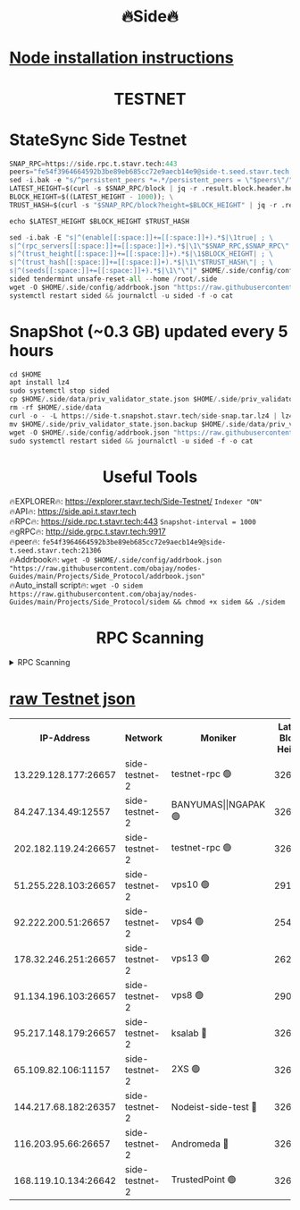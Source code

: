 <h1 align="center"> 🔥Side🔥</h1>

[Node installation instructions](https://github.com/obajay/nodes-Guides/tree/main/Projects/Side_Protocol)
=

<h1 align="center"> TESTNET</h1>

# StateSync Side Testnet
```python
SNAP_RPC=https://side.rpc.t.stavr.tech:443
peers="fe54f3964664592b3be89eb685cc72e9aecb14e9@side-t.seed.stavr.tech:21306"
sed -i.bak -e "s/^persistent_peers *=.*/persistent_peers = \"$peers\"/" $HOME/.side/config/config.toml
LATEST_HEIGHT=$(curl -s $SNAP_RPC/block | jq -r .result.block.header.height); \
BLOCK_HEIGHT=$((LATEST_HEIGHT - 1000)); \
TRUST_HASH=$(curl -s "$SNAP_RPC/block?height=$BLOCK_HEIGHT" | jq -r .result.block_id.hash)

echo $LATEST_HEIGHT $BLOCK_HEIGHT $TRUST_HASH

sed -i.bak -E "s|^(enable[[:space:]]+=[[:space:]]+).*$|\1true| ; \
s|^(rpc_servers[[:space:]]+=[[:space:]]+).*$|\1\"$SNAP_RPC,$SNAP_RPC\"| ; \
s|^(trust_height[[:space:]]+=[[:space:]]+).*$|\1$BLOCK_HEIGHT| ; \
s|^(trust_hash[[:space:]]+=[[:space:]]+).*$|\1\"$TRUST_HASH\"| ; \
s|^(seeds[[:space:]]+=[[:space:]]+).*$|\1\"\"|" $HOME/.side/config/config.toml
sided tendermint unsafe-reset-all --home /root/.side
wget -O $HOME/.side/config/addrbook.json "https://raw.githubusercontent.com/obajay/nodes-Guides/main/Projects/Side_Protocol/addrbook.json"
systemctl restart sided && journalctl -u sided -f -o cat
```
# SnapShot (~0.3 GB) updated every 5 hours
```python
cd $HOME
apt install lz4
sudo systemctl stop sided
cp $HOME/.side/data/priv_validator_state.json $HOME/.side/priv_validator_state.json.backup
rm -rf $HOME/.side/data
curl -o - -L https://side-t.snapshot.stavr.tech/side-snap.tar.lz4 | lz4 -c -d - | tar -x -C $HOME/.side --strip-components 2
mv $HOME/.side/priv_validator_state.json.backup $HOME/.side/data/priv_validator_state.json
wget -O $HOME/.side/config/addrbook.json "https://raw.githubusercontent.com/obajay/nodes-Guides/main/Projects/Side_Protocol/addrbook.json"
sudo systemctl restart sided && journalctl -u sided -f -o cat
```
 <h1 align="center"> Useful Tools</h1>
 
🔥EXPLORER🔥: https://explorer.stavr.tech/Side-Testnet/        `Indexer "ON"` \
🔥API🔥:      https://side.api.t.stavr.tech \
🔥RPC🔥:      https://side.rpc.t.stavr.tech:443              `Snapshot-interval = 1000` \
🔥gRPC🔥:     http://side.grpc.t.stavr.tech:9917 \
🔥peer🔥:     `fe54f3964664592b3be89eb685cc72e9aecb14e9@side-t.seed.stavr.tech:21306` \
🔥Addrbook🔥: ```wget -O $HOME/.side/config/addrbook.json "https://raw.githubusercontent.com/obajay/nodes-Guides/main/Projects/Side_Protocol/addrbook.json"``` \
🔥Auto_install script🔥:  `wget -O sidem https://raw.githubusercontent.com/obajay/nodes-Guides/main/Projects/Side_Protocol/sidem && chmod +x sidem && ./sidem`

<h1 align="center"> RPC Scanning</h1>

<details>
<summary>RPC Scanning</summary>

<h2 align="center"> We scan nodes in real time every 4 hours. And we provide the final result of RPC endpoints.
We cannot influence the operation of these nodes in any way. </h2>


```python
If Voting Power is higher than 0 --> then the Node is a validator of the network and may be subject to attack and be a potential threat to the chain.
```
```python
We marked such validators with a red symbol
```

</details>

[raw Testnet json](https://rpc-check.sidet.stavr.tech/sidet/rpc-sidet-result.json)
=


<table><tr><th>IP-Address</th><th>Network</th><th>Moniker</th><th>Latest Block Height</th><th>Earliest Block Height</th><th>Catching Up</th><th>Tx Index</th><th>Voting Power</th><th>Scan Time</th></tr><tr><td>13.229.128.177:26657</td><td>side-testnet-2</td><td>testnet-rpc 🟢</td><td>326117</td><td>1</td><td>False</td><td>on</td><td>0</td><td>2024-03-16T06:34:47.146556752UTC</td></tr><tr><td>84.247.134.49:12557</td><td>side-testnet-2</td><td>BANYUMAS||NGAPAK 🟢</td><td>326117</td><td>1</td><td>False</td><td>off</td><td>0</td><td>2024-03-16T06:34:47.487691902UTC</td></tr><tr><td>202.182.119.24:26657</td><td>side-testnet-2</td><td>testnet-rpc 🟢</td><td>326118</td><td>1</td><td>False</td><td>on</td><td>0</td><td>2024-03-16T06:34:55.577481225UTC</td></tr><tr><td>51.255.228.103:26657</td><td>side-testnet-2</td><td>vps10 🟢</td><td>291071</td><td>1</td><td>False</td><td>on</td><td>0</td><td>2024-03-16T06:34:56.418529325UTC</td></tr><tr><td>92.222.200.51:26657</td><td>side-testnet-2</td><td>vps4 🟢</td><td>254563</td><td>1</td><td>False</td><td>on</td><td>0</td><td>2024-03-16T06:34:57.196510586UTC</td></tr><tr><td>178.32.246.251:26657</td><td>side-testnet-2</td><td>vps13 🟢</td><td>262017</td><td>1</td><td>False</td><td>on</td><td>0</td><td>2024-03-16T06:34:58.784420917UTC</td></tr><tr><td>91.134.196.103:26657</td><td>side-testnet-2</td><td>vps8 🟢</td><td>290925</td><td>1</td><td>False</td><td>on</td><td>0</td><td>2024-03-16T06:35:03.970835218UTC</td></tr><tr><td>95.217.148.179:26657</td><td>side-testnet-2</td><td>ksalab 🔴</td><td>326118</td><td>6001</td><td>False</td><td>off</td><td>68951</td><td>2024-03-16T06:34:54.132139615UTC</td></tr><tr><td>65.109.82.106:11157</td><td>side-testnet-2</td><td>2XS 🟢</td><td>326116</td><td>10001</td><td>False</td><td>off</td><td>0</td><td>2024-03-16T06:34:43.841437928UTC</td></tr><tr><td>144.217.68.182:26357</td><td>side-testnet-2</td><td>Nodeist-side-test 🔴</td><td>326119</td><td>123001</td><td>False</td><td>off</td><td>20059968</td><td>2024-03-16T06:34:57.793420082UTC</td></tr><tr><td>116.203.95.66:26657</td><td>side-testnet-2</td><td>Andromeda 🔴</td><td>326118</td><td>181001</td><td>False</td><td>off</td><td>20063465</td><td>2024-03-16T06:34:53.836578935UTC</td></tr><tr><td>168.119.10.134:26642</td><td>side-testnet-2</td><td>TrustedPoint 🟢</td><td>326118</td><td>266001</td><td>False</td><td>off</td><td>0</td><td>2024-03-16T06:34:54.342184583UTC</td></tr></table>